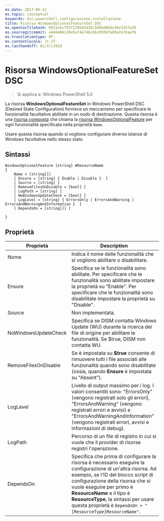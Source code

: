 ```yaml
---
ms.date: 2017-06-12
ms.topic: conceptual
keywords: dsc,powershell,configurazione,installazione
title: Risorsa WindowsOptionalFeatureSet DSC
ms.openlocfilehash: 6912e5cf92f23058342bc566bd66dc4be3357a30
ms.sourcegitcommit: a444406120e5af4e746cbbc0558fe89a7e78aef6
ms.translationtype: HT
ms.contentlocale: it-IT
ms.lasthandoff: 01/17/2018
---
```

# <a name="dsc-windowsoptionalfeatureset-resource"></a>Risorsa WindowsOptionalFeatureSet DSC

> Si applica a: Windows PowerShell 5.0

La risorsa **WindowsOptionalFeatureSet** in Windows PowerShell DSC (Desired State Configuration) fornisce un meccanismo per specificare le funzionalità facoltative abilitate in un nodo di destinazione. Questa risorsa è una [risorsa composta](authoringResourceComposite.md) che chiama la [risorsa WindowsOptionalFeature](windowsOptionalFeatureResource.md) per ogni funzionalità specificata nella proprietà `Name`.

Usare questa risorsa quando si vogliono configurare diverse istanze di Windows facoltative nello stesso stato.

## <a name="syntax"></a>Sintassi

```
WindowsOptionalFeature [string] #ResourceName
{
    Name = [string[]]
    [ Ensure = [string] { Enable | Disable }  ]
    [ Source = [string] ] 
    [ RemoveFilesOnDisable = [bool] ]  
    [ LogPath = [string] ]
    [ NoWindowsUpdateCheck = [bool] ]
    [ LogLevel = [string] { ErrorsOnly | ErrorsAndWarning | ErrorsAndWarningAndInformation }  ]
    [ DependsOn = [string[]] ]
    
}
```

## <a name="properties"></a>Proprietà

|  Proprietà  |  Description   | 
|---|---| 
| Nome| Indica il nome delle funzionalità che si vogliono abilitare o disabilitare.| 
| Ensure| Specifica se le funzionalità sono abilitate. Per specificare che le funzionalità sono abilitate impostare la proprietà su "Enable". Per specificare che le funzionalità sono disabilitate impostare la proprietà su "Disable".|
| Source| Non implementata.|
| NoWindowsUpdateCheck| Specifica se DISM contatta Windows Update (WU) durante la ricerca dei file di origine per abilitare le funzionalità. Se $true, DISM non contatta WU.|
| RemoveFilesOnDisable| Se è impostata su **$true** consente di rimuovere tutti i file associati alle funzionalità quando sono disabilitate (ossia, quando **Ensure** è impostata su "Absent").|
| LogLevel| Livello di output massimo per i log. I valori consentiti sono: "ErrorsOnly" (vengono registrati solo gli errori), "ErrorsAndWarning" (vengono registrati errori e avvisi) e "ErrorsAndWarningAndInformation" (vengono registrati errori, avvisi e informazioni di debug).|
| LogPath| Percorso di un file di registro in cui si vuole che il provider di risorse registri l'operazione.| 
| DependsOn| Specifica che prima di configurare la risorsa è necessario eseguire la configurazione di un'altra risorsa. Ad esempio, se l'ID del blocco script di configurazione della risorsa che si vuole eseguire per primo è __ResourceName__ e il tipo è __ResourceType__, la sintassi per usare questa proprietà è `DependsOn = "[ResourceType]ResourceName"`.| 
 



